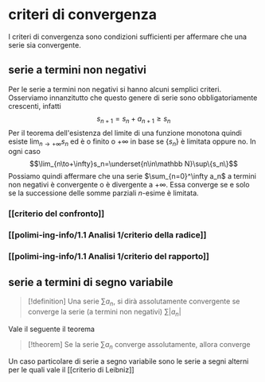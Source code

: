 # criteri di convergenza

I criteri di convergenza sono condizioni sufficienti per affermare che una serie sia convergente.

## serie a termini non negativi
Per le serie a termini non negativi si hanno alcuni semplici criteri.
Osserviamo innanzitutto che questo genere di serie sono obbligatoriamente crescenti, infatti
$$s_{n+1} = s_n + a_{n+1} \geq s_n$$
Per il teorema dell'esistenza del limite di una funzione monotona quindi esiste $\lim_{n\to+\infty}s_n$ ed è o finito o $+\infty$ in base se $\{s_n\}$ è limitata oppure no. In ogni caso $$\lim_{n\to+\infty}s_n=\underset{n\in\mathbb N}\sup\{s_n\}$$
Possiamo quindi affermare che una serie $\sum_{n=0}^\infty a_n$ a termini non negativi è convergente o è divergente a $+\infty$. Essa converge se e solo se la successione delle somme parziali $n$-esime è limitata.

### [[criterio del confronto]]
### [[polimi-ing-info/1.1 Analisi 1/criterio della radice]]
### [[polimi-ing-info/1.1 Analisi 1/criterio del rapporto]]


## serie a termini di segno variabile
>[!definition]
>Una serie $\sum a_n$, si dirà assolutamente convergente se converge la serie (a termini non negativi) $\sum |a_n|$

Vale il seguente il teorema
>[!theorem]
>Se la serie $\sum a_n$ converge assolutamente, allora converge


Un caso particolare di serie a segno variabile sono le serie a segni alterni per le quali vale il [[criterio di Leibniz]]
